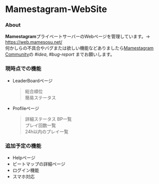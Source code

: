# Mamestagram-WebSite
### About
**Mamestagram**プライベートサーバーのWebページを管理しています。-> https://web.mamesosu.net/<br>
何かしらの不具合やバグまたは欲しい機能などありましたら[Mamestagram Community](https://osu.mamestagram.net/discord.html)の *#idea*, *#bug-report* までお願いします。
### 現時点での機能
- LeaderBoardページ
  > 総合順位<br>
  > 簡易ステータス
- Profileページ
  > 詳細ステータス
  > BP一覧<br>
  > プレイ回数一覧<br>
  > 24h以内のプレイ一覧
### 追加予定の機能
- Helpページ
- ビートマップの詳細ページ
- ログイン機能
- スマホ対応
